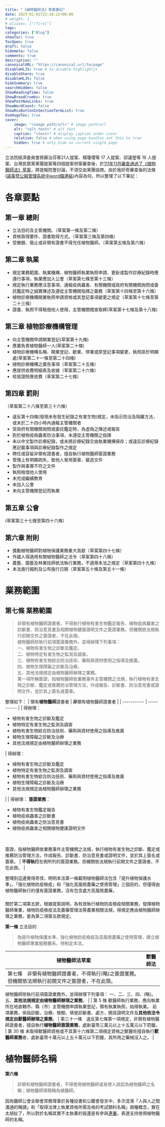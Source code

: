 ```yaml
---
title: "《植物醫師法》草案筆記"
date: 2023-01-01T23:18:22+08:00
# weight: 1
# aliases: ["/first"]
tags: 
categories: ["Blog"]
showToc: true
TocOpen: true
draft: false
hidemeta: false
comments: true
description: ""
canonicalURL: "https://canonical.url/to/page"
disableHLJS: true # to disable highlightjs
disableShare: true
disableHLJS: false
hideSummary: true
searchHidden: false
ShowReadingTime: false
ShowBreadCrumbs: true
ShowPostNavLinks: true
ShowWordCount: false
ShowRssButtonInSectionTermList: true
UseHugoToc: true
cover:
    image: "<image path/url>" # image path/url
    alt: "<alt text>" # alt text
    caption: "<text>" # display caption under cover
    relative: false # when using page bundles set this to true
    hidden: true # only hide on current single page
---
```

立法院經濟委員會將蘇治芬等21人提案、楊瓊瓔等 17 人提案、邱議瑩等 16 人提案、台灣民眾黨黨團提案等四個提案併案審查後，於[111年11月審查通過了《植物醫師法》草案](https://lis.ly.gov.tw/lylgmeetc/dispprog?3:00038697000001010000000000000C800000003D000000000:0038662:lgmeetkm)，將提報院會討論，不須交由黨團協商。由於我好奇審查後的法條([議事暨公報管理系統中word檔連結](https://lis.ly.gov.tw/lygazettec/mtcdoc?DN100650:1114202255_0_0))內容為何，所以整理了以下筆記：

# 各章要點
## 第一章 總則
- 立法目的及主管機關。（草案第一條及第二條）  
- 資格取得要件、證書取得方式。（草案第三條及第四條）  
- 受撤銷、廢止或非領有證書不得充任植物醫師。（草案第五條及第六條）  

## 第二章 執業
- 規定業務範圍、執業機構、植物醫師執業執照申請、更新或製作診療紀錄時應遵行事項，執業應加入公會（草案第七條至第十三條）  
- 規定執行業務應注意事項、通報疫病蟲害、有關機關或政府有關機關詢問或委託鑑定時之誠實陳述及遵從主管機關指揮之義務（草案第十四條至第十六條）  
- 植物診療機構開業執照申請資格或其登記事項變更之規定（草案第十七條至第二十三條）  
- 證書、執照不得租借他人使用，主管機關稽查取締(草案第十七條及第十八條)  

## 第三章 植物診療機構管理
- 向主管機關申請開業登記(草案第十九條)
- 應置負責植物醫師一人(草案第二十條)
- 植物診療機構名稱、開業登記、歇業、停業或原登記事項變更，執照掛於明顯處(草案第二十一條至第二十四條)
- 植物診療機構之廣告事項（草案第二十五條）
- 應提供收費明細表及收據（草案第二十六條）
- 核發證照應收費（草案第二十七條）

## 第四章 罰則
（草案第二十八條至第三十六條）
- 違反第十四條(發現未有發生紀錄之有害生物)規定，未指示防治及隔離方法，或未於二十四小時內通報主管機關者
- 受政府有關機關詢問或委託鑑定時，為虛偽之陳述或報告
- 對於植物疫病蟲害防治事項，未遵從主管機關之指揮
- 未以中文製作診療紀錄，或未將診療紀錄交由執業機構保存；或違反診療紀錄應記載事項與診療紀錄製作之規定
- 聘任或容留非領有證書者，擅自執行植物醫師簽證業務
- 管理上有明顯疏失，致他人冒用簽章、變造文件
- 製作與事實不符之文件
- 執照租借他人使用
- 未完成繼續教育
- 未加入公會
- 未向主管機關登記而執業

## 第五章 公會
(草案第三十七條至第四十六條）
## 第六章 附則
- 獎勵植物醫師對植物保護業務重大貢獻（草案第四十七條）
- 外國人得適用有關植物醫師之法令（草案第四十八條）
- 農藝、園藝及林業技師依法執行業務，不適用本法之規定（草案第四十九條）
- 本法施行細則及公布施行日期（草案第五十條及第五十一條）


# 業務範圍
## **第七條** 業務範圍  
> 非領有植物醫師證書者，不得執行植物有害生物鑑定報告、植物疫病蟲害之診斷書、防治意見書及相關植物健康證明文件之簽證業務。但機關依法規執行前開文件之簽證者，不在此限。  
> 植物醫師除執行前項簽證業務外，並得辦理下列事項：  
> 一、植物有害生物之診斷及鑑定。  
> 二、植物特定有害生物之監測及調查。  
> 三、植物有害生物綜合防治技術、藥劑與資材使用之指導及推廣。  
> 四、植物生理障礙之診斷及治療。  
> 五、其他法規規定由植物醫師辦理之業務。  
> 第一項所稱簽證，指植物醫師依業務事件主管機關之法規，執行植物有害生物之診斷、鑑定或推薦防治管理方法，作成報告、診斷書、防治意見書或證明文件，並於其上簽名或蓋章。  


整理如下：
| 領有**植物醫師**證書者      | **非**領有植物醫師證書者 |
| ----------- | ----------- |
| 得辦理： <ul><li>植物有害生物之診斷及鑑定</li><li>植物特定有害生物之監測及調查</li><li>植物有害生物綜合防治技術、藥劑與資材使用之指導及推廣</li><li>植物生理障礙之診斷及治療</li><li>其他法規規定由植物醫師辦理之業務</li></ul>
 | 得辦理：  <ul><li>植物有害生物之診斷及鑑定</li><li>植物特定有害生物之監測及調查</li><li>植物有害生物綜合防治技術、藥劑與資材使用之指導及推廣</li><li>植物生理障礙之診斷及治療</li><li>其他法規規定由植物醫師辦理之業務</li></ul>|
| 得辦理： **簽證業務**： <ul><li>植物有害生物鑑定報告</li><li>植物疫病蟲害之診斷書</li><li>植物疫病蟲害之防治意見書</li><li>植物疫病蟲害之相關植物健康證明文件</li></ul> <br><br> 簽證，指植物醫師依業務事件主管機關之法規，執行植物有害生物之診斷、鑑定或推薦防治管理方法，作成報告、診斷書、防治意見書或證明文件，並於其上簽名或蓋章。      | **不得執行**左側所列的簽證業務。但機關依法規執行前開文件之簽證者，不在此限。       |

整理到這邊覺得奇怪，明明本法第一條載明植物醫師法包含「提升植物保護水準」、「強化植物防疫檢疫」和「強化高風險農藥之使用管理」三個目的，但僅得由植物醫師執行的僅有簽證業務，沒有包含處方高風險農藥，
### 
關於第二項第五款，根據提案說明，為有效執行植物防疫檢疫相關業務，發揮植物醫師專業，植物防疫檢疫法及農藥管理法等農業相關法規，得規定應由植物醫師辦理之業務，爰為第二項第五款規定。



**第一條** 立法目的
> 為提升植物保護水準，強化植物防疫檢疫及高風險農藥之使用管理，建立植物醫師專業服務體系，特制定本法。  

| 植物醫師法草案      | 獸醫師法 |
| ----------- | ----------- |
| 第七條　非領有植物醫師證書者，不得執行(略)之簽證業務。但機關依法規執行前開文件之簽證者，不在此限。
植物醫師除執行前項簽證業務外，並得辦理下列事項：
一、二、三、四、(略)。
五、**其他法規規定由植物醫師辦理之業務**。
     |        | 第 5 條 獸醫師執行業務，應向執業所在地直轄市、縣（市）主管機關申請執業登記，領有執業執照，始得執業。
前項業務，係指診斷、治療、檢驗、填發診斷書、處方、開具證明文件及**其他依法令規定由獸醫師辦理之業務**。
| 第三十一條　違反第七條第一項規定，非領有植物醫師證書者，擅自執行**植物醫師簽證業務**，處新臺幣三萬元以上十五萬元以下罰鍰。   | 第 30 條 未取得獸醫師資格或不具第十六條第二項規定資格之獸醫佐擅自執行**獸醫師業務**者，處新臺幣十萬元以上五十萬元以下罰鍰，其所用之藥械沒入之。       |



# 植物醫師名稱
**第六條**  
> 非領有植物醫師證書者，不得使用植物醫師或易使人誤認為植物醫師之名稱；植物醫師得簡稱為植醫師。  

因為醫師公會全聯會常務理事於各種投書和公聽會發言中，多次混淆「人與人之間溝通的稱謂」和「取得法律上執業資格所需及格的考試類科名稱」兩種概念，實在太胡扯了，所以對於名稱其實不太執著的我還是有參與[連署](https://docs.google.com/forms/d/e/1FAIpQLSfrKEhA0yTBbZVMZfu0QCzWCN4-DLbAeT5Ho6up-nfXqZqfRg/viewform?fbclid=IwAR15AffRT43gxVe30UKA0p2voo8kTo3T6M8KG055spirjpJwnys1rU8AM_g)，表達支持使用植物醫師的名稱。